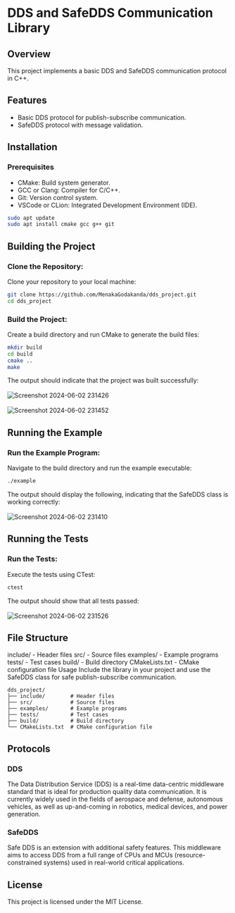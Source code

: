 # DDS and SafeDDS Communication Library

## Overview

This project implements a basic DDS and SafeDDS communication protocol in C++.

## Features
- Basic DDS protocol for publish-subscribe communication.
- SafeDDS protocol with message validation.

## Installation
### Prerequisites
- CMake: Build system generator.
- GCC or Clang: Compiler for C/C++.
- Git: Version control system.
- VSCode or CLion: Integrated Development Environment (IDE).

```sh
sudo apt update
sudo apt install cmake gcc g++ git
```

## Building the Project
### Clone the Repository:

Clone your repository to your local machine:

```sh
git clone https://github.com/MenakaGodakanda/dds_project.git
cd dds_project
```
### Build the Project:

Create a build directory and run CMake to generate the build files:

```sh
mkdir build
cd build
cmake ..
make
```

The output should indicate that the project was built successfully: <br><br>
![Screenshot 2024-06-02 231426](https://github.com/MenakaGodakanda/dds_project/assets/156875412/16544d89-0729-4352-94c9-c3f8f771d20c) <br><br>
![Screenshot 2024-06-02 231452](https://github.com/MenakaGodakanda/dds_project/assets/156875412/5c7e42a1-4cfd-4d70-b43e-5a95846fc58c)


## Running the Example
### Run the Example Program:

Navigate to the build directory and run the example executable:

```sh
./example
```

The output should display the following, indicating that the SafeDDS class is working correctly: <br><br>
![Screenshot 2024-06-02 231410](https://github.com/MenakaGodakanda/dds_project/assets/156875412/9a15a9fa-ca5f-427e-be64-43c07aec40cf)



## Running the Tests
### Run the Tests:

Execute the tests using CTest:

```sh
ctest
```

The output should show that all tests passed: <br><br>
![Screenshot 2024-06-02 231526](https://github.com/MenakaGodakanda/dds_project/assets/156875412/090e5422-ae32-4dcc-a212-f72bb16184a9)


## File Structure
include/ - Header files
src/ - Source files
examples/ - Example programs
tests/ - Test cases
build/ - Build directory
CMakeLists.txt - CMake configuration file
Usage
Include the library in your project and use the SafeDDS class for safe publish-subscribe communication.

```
dds_project/
├── include/        # Header files
├── src/            # Source files
├── examples/       # Example programs
├── tests/          # Test cases
├── build/          # Build directory
└── CMakeLists.txt  # CMake configuration file
```

## Protocols

### DDS

The Data Distribution Service (DDS) is a real-time data-centric middleware standard that is ideal for production quality data communication. It is currently widely used in the fields of aerospace and defense, autonomous vehicles, as well as up-and-coming in robotics, medical devices, and power generation.

### SafeDDS

Safe DDS is an extension with additional safety features. This middleware aims to access DDS from a full range of CPUs and MCUs (resource-constrained systems) used in real-world critical applications.

## License
This project is licensed under the MIT License.
